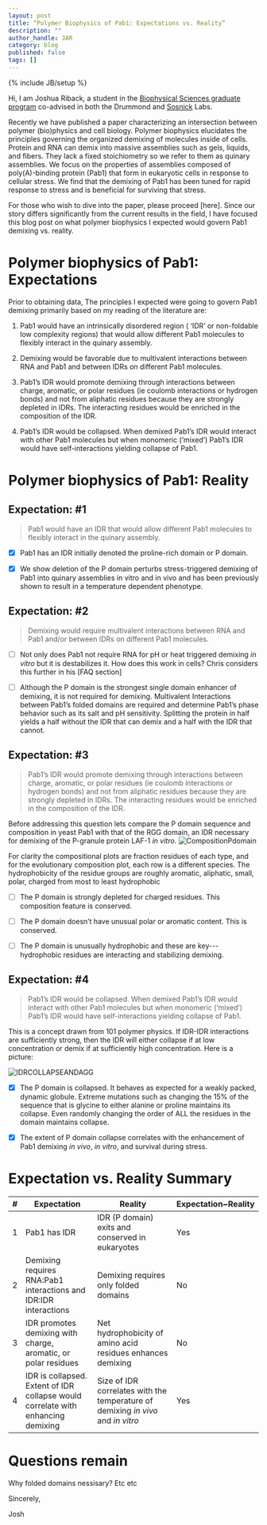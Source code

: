 ---layout: posttitle: “Polymer Biophysics of Pab1: Expectations vs. Reality”description: ""author_handle: JARcategory: blogpublished: falsetags: []---{% include JB/setup %}Hi, I am Joshua Riback, a student in the [Biophysical Sciences graduate program](http://biophysics.uchicago.edu/) co-advised in both the Drummond and [Sosnick]( http://sosnick.uchicago.edu/) Labs. Recently we have published a paper characterizing an intersection between polymer (bio)physics and cell biology. Polymer biophysics elucidates the principles governing the organized demixing of molecules inside of cells. Protein and RNA can demix into massive assemblies such as gels, liquids, and fibers. They lack a fixed stoichiometry so we refer to them as quinary assemblies. We focus on the properties of assemblies composed of poly(A)-binding protein (Pab1) that form in eukaryotic cells in response to cellular stress.  We find that the demixing of Pab1 has been tuned for rapid response to stress and is beneficial for surviving that stress. For those who wish to dive into the paper, please proceed [here]. Since our story differs significantly from the current results in the field, I have focused this blog post on what polymer biophysics I expected would govern Pab1 demixing vs. reality. # Polymer biophysics of Pab1: ExpectationsPrior to obtaining data, The principles I expected were going to govern Pab1 demixing primarily based on my reading of the literature are: 1. Pab1 would have an intrinsically disordered region ( ‘IDR’ or non-foldable low complexity regions) that would allow different Pab1 molecules to flexibly interact in the quinary assembly.2. Demixing would be favorable due to multivalent interactions between RNA and Pab1 and between IDRs on different Pab1 molecules.3. Pab1’s IDR would promote demixing through interactions between charge, aromatic, or polar residues (ie coulomb interactions or hydrogen bonds) and not from aliphatic residues because they are strongly depleted in IDRs. The interacting residues would be enriched in the composition of the IDR.4. Pab1’s IDR would be collapsed. When demixed Pab1’s IDR would interact with other Pab1 molecules but when monomeric (‘mixed’) Pab1’s IDR would have self-interactions yielding collapse of Pab1.# Polymer biophysics of Pab1: Reality## Expectation: #1 > Pab1 would have an IDR that would allow different Pab1 molecules to flexibly interact in the quinary assembly.- [x] Pab1 has an IDR initially denoted the proline-rich domain or P domain. 
- [x] We show deletion of the P domain perturbs stress-triggered demixing of Pab1 into quinary assemblies in vitro and in vivo and has been previously shown to result in a temperature dependent phenotype. ## Expectation: #2> Demixing would require multivalent interactions between RNA and Pab1 and/or between IDRs on different Pab1 molecules.- [ ] Not only does Pab1 not require RNA for pH or heat triggered demixing *in vitro* but it is destabilizes it. How does this work in cells? Chris considers this further in his [FAQ section]- [ ] Although the P domain is the strongest single domain enhancer of demixing, it is not required for demixing. Multivalent Interactions between Pab1’s folded domains are required and determine Pab1’s phase behavior such as its salt and pH sensitivity. Splitting the protein in half yields a half without the IDR that can demix and a half with the IDR that cannot.## Expectation: #3
> Pab1’s IDR would promote demixing through interactions between charge, aromatic, or polar residues (ie coulomb interactions or hydrogen bonds) and not from aliphatic residues because they are strongly depleted in IDRs. The interacting residues would be enriched in the composition of the IDR.Before addressing this question lets compare the P domain sequence and composition in yeast Pab1 with that of the RGG domain, an IDR necessary for demixing of the P-granule protein LAF-1 *in vitro*. ![CompositionPdomain](https://github.com/drummondlab/drummondlab.github.io/blob/staging/assets/images/JAR_compositionPDOMandRGGDOM.png)
For clarity the compositional plots are fraction residues of each type, and for the evolutionary composition plot, each row is a different species. The hydrophobicity of the residue groups are roughly aromatic, aliphatic, small, polar, charged from most to least hydrophobic  - [ ] The P domain is strongly depleted for charged residues. This composition feature is conserved.- [ ] The P domain doesn’t have unusual polar or aromatic content. This is conserved.- [ ] The P domain is unusually hydrophobic and these are key--- hydrophobic residues are interacting and stabilizing demixing. ## Expectation: #4
> Pab1’s IDR would be collapsed. When demixed Pab1’s IDR would interact with other Pab1 molecules but when monomeric (‘mixed’)  Pab1’s IDR would have self-interactions yielding collapse of Pab1.This is a concept drawn from 101 polymer physics. If IDR-IDR interactions are sufficiently strong, then the IDR will either collapse if at low concentration or demix if at sufficiently high concentration. Here is a picture:
![IDRCOLLAPSEANDAGG](https://github.com/drummondlab/drummondlab.github.io/blob/staging/assets/images/JAR_IDRcollapseANDagg.png)- [x] The P domain is collapsed. It behaves as expected for a weakly packed, dynamic globule. Extreme mutations such as changing the 15% of the sequence that is glycine to either alanine or proline maintains its collapse. Even randomly changing the order of ALL the residues in the domain maintains collapse. 
- [x] The extent of P domain collapse correlates with the enhancement of Pab1 demixing *in vivo*, *in vitro*, and survival during stress.   # Expectation vs. Reality Summary

\#|Expectation|Reality|Expectation~Reality
---|---|---|---
1|Pab1 has IDR | IDR (P domain) exits and conserved in eukaryotes|Yes
2|Demixing requires RNA:Pab1 interactions and IDR:IDR interactions | Demixing requires only folded domains|No 3|IDR promotes demixing with charge, aromatic, or polar residues | Net hydrophobicity of amino acid residues enhances demixing|No4|IDR is collapsed. Extent of IDR collapse would correlate with enhancing demixing|Size of IDR correlates with the temperature of demixing *in vivo* and *in vitro*|Yes# Questions remain
Why folded domains nessisary? Etc etcSincerely,
Josh   